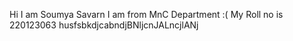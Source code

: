 Hi I am Soumya Savarn
I am from MnC Department :(
My Roll no is 220123063
husfsbkdjcabndjBNljcnJALncjlANj
